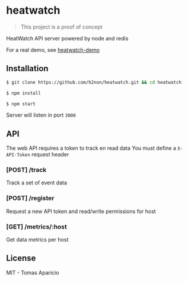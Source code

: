 # heatwatch

> This project is a proof of concept

HeatWatch API server powered by node and redis

For a real demo, see [heatwatch-demo](https://github.com/h2non/heatwatch-demo)

## Installation

```bash
$ git clone https://github.com/h2non/heatwatch.git && cd heatwatch
```

```bash
$ npm install
```

```bash
$ npm start
```

Server will listen in port `3000`

## API

The web API requires a token to track en read data
You must define a `X-API-Token` request header

### [POST] /track
Track a set of event data

### [POST] /register
Request a new API token and read/write permissions for host

### [GET] /metrics/:host
Get data metrics per host

## License

MIT - Tomas Aparicio
